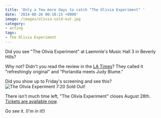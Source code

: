 ```yaml
---
title: 'Only a few more days to catch "The Olivia Experiment" '
date: '2014-08-26 00:18:15 +0000'
image: /images/olivia-sold-out.jpg
category:
- acting
tags:
- The Olivia Experiment
---
```

Did you see "The Olivia Experiment" at Laemmle's Music Hall 3 in Beverly Hills?

Why not? Didn't you read the review in the [LA
Times](https://www.latimes.com/entertainment/movies/la-et-mn-olivia-experiment-movie-review-20140822-story.html)?
They called it "refreshingly original" and "Porlandia meets Judy Blume."

Did you show up to Friday's screening and see this? ![The Olivia Experiment 7:20
Sold
Out!](/images/olivia-sold-out.jpg)

There isn't much time left, "The Olivia Experiment" closes August 28th. [Tickets
are available now](https://laemmle.com/films/38411).

Go see it. (I'm in it!)

